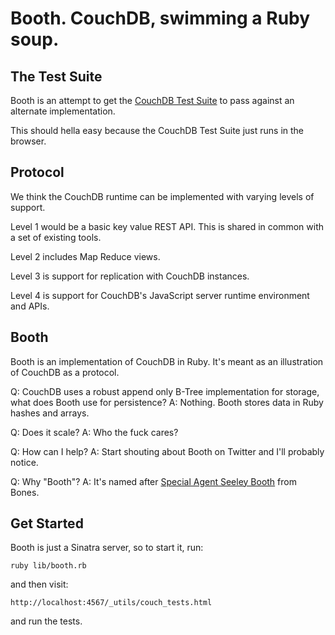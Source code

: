 # Booth. CouchDB, swimming a Ruby soup.

## The Test Suite

Booth is an attempt to get the [CouchDB Test Suite]() to pass against an alternate implementation.

This should hella easy because the CouchDB Test Suite just runs in the browser.

## Protocol

We think the CouchDB runtime can be implemented with varying levels of support.

Level 1 would be a basic key value REST API. This is shared in common with a set of existing tools.

Level 2 includes Map Reduce views.

Level 3 is support for replication with CouchDB instances.

Level 4 is support for CouchDB's JavaScript server runtime environment and APIs.

## Booth

Booth is an implementation of CouchDB in Ruby. It's meant as an illustration of CouchDB as a protocol.

Q: CouchDB uses a robust append only B-Tree implementation for storage, what does Booth use for persistence?
A: Nothing. Booth stores data in Ruby hashes and arrays.

Q: Does it scale?
A: Who the fuck cares?

Q: How can I help?
A: Start shouting about Booth on Twitter and I'll probably notice.

Q: Why "Booth"?
A: It's named after [Special Agent Seeley Booth](http://en.wikipedia.org/wiki/Seeley_Booth) from Bones.

## Get Started

Booth is just a Sinatra server, so to start it, run:

    ruby lib/booth.rb

and then visit:

    http://localhost:4567/_utils/couch_tests.html

and run the tests.